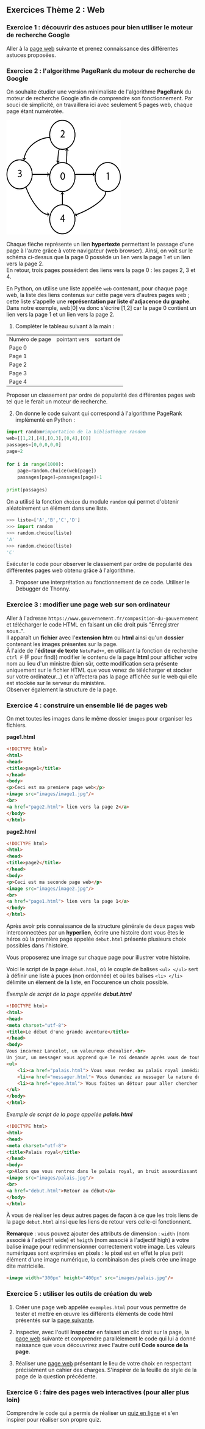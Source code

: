 ## Exercices Thème 2 : Web

### Exercice 1 : découvrir des astuces pour bien utiliser le moteur de recherche Google

Aller à la [page web](https://websites.gelnet.org/page/feedchat-google) suivante et prenez connaissance des différentes astuces proposées.   

### Exercice 2 : l'algorithme **PageRank** du moteur de recherche de Google

On souhaite étudier une version minimaliste de l'algorithme **PageRank** du moteur de recherche Google afin de comprendre son fonctionnement.  Par souci de simplicité, on travaillera ici avec seulement 5 pages web, chaque page étant numérotée.

<img src="Assets/PageRank.png" width="300" height="300">

Chaque flèche représente un lien **hypertexte** permettant le passage d'une page à l'autre grâce à votre navigateur (web browser). 
Ainsi, on voit sur le schéma ci-dessus que la page 0 possède un lien vers la page 1 et un lien vers la page 2.   
En retour, trois pages possèdent des liens vers la page 0 : les pages 2, 3 et 4.  

En Python, on utilise une liste appelée `web` contenant, pour chaque page web, la liste des liens contenus sur cette page vers d'autres pages web ; cette liste s'appelle une <b>représentation par liste d'adjacence du graphe</b>.  
Dans notre exemple, web[0] va donc s'écrire [1,2] car la page 0 contient un lien vers la page 1 et un lien vers la page 2.

1. Compléter le tableau suivant à la main :

<table>
<tr>
<td>Numéro de page
</td>
<td>pointant vers
</td>
<td>sortant de
</td>
</tr>
<tr>
<td>Page 0
</td>
<td>
</td>
<td>
</td>
</tr>
<tr>
<td>Page 1
</td>
<td>
</td>
<td>
</td>
</tr>
<tr>
<td>Page 2
</td>
<td>
</td>
<td>
</td>
</tr>
<tr>
<td>Page 3
</td>
<td>
</td>
<td>
</td>
</tr>
<tr>
<td>Page 4
</td>
<td>
</td>
<td>
</td>
</tr>
</table>

Proposer un classement par ordre de popularité des différentes pages web tel que le ferait un moteur de recherche.


2. On donne le code suivant qui correspond à l'algorithme PageRank implémenté en Python :

```Python
import random#importation de la bibliothèque random
web=[[1,2],[4],[0,3],[0,4],[0]]
passages=[0,0,0,0,0]
page=2

for i in range(1000):
    page=random.choice(web[page])
    passages[page]=passages[page]+1
    
print(passages)
```

On a utilisé la fonction `choice` du module `random` qui permet d'obtenir aléatoirement un élément dans une liste.

```Python
>>> liste=['A','B','C','D']
>>> import random
>>> random.choice(liste)
'A'
>>> random.choice(liste)
'C'
```

Exécuter le code pour observer le classement par ordre de popularité des différentes pages web obtenu grâce à l'algorithme. 


3. Proposer une interprétation au fonctionnement de ce code. Utiliser le Debugger de Thonny.

### Exercice 3 : modifier une page web sur son ordinateur

Aller à l'adresse `https://www.gouvernement.fr/composition-du-gouvernement` et télécharger le code HTML en faisant un clic droit puis "Enregistrer sous..".      
Il apparaît un **fichier** avec l'**extension** **htm** ou **html** ainsi qu'un **dossier** contenant les images présentes sur la page.      
À l'aide de l'**éditeur de texte** `NotePad++`, en utilisant la fonction de recherche `ctrl F` (F pour find)) modifier le contenu de la page **html** pour afficher votre nom au lieu d'un ministre (bien sûr, cette modification sera présente uniquement sur le fichier HTML que vous venez de télécharger et stocker sur votre ordinateur...) et n'affectera pas la page affichée sur le web qui elle est stockée sur le serveur du ministère.   
Observer également la structure de la page.

### Exercice 4 : construire un ensemble lié de pages web

On met toutes les images dans le même dossier `images` pour organiser les fichiers.

**page1.html**

```html
<!DOCTYPE html>
<html>
<head>
<title>page1</title>
</head>
<body>
<p>Ceci est ma premiere page web</p>
<image src="images/image1.jpg"/>
<br>
<a href="page2.html"> lien vers la page 2</a>
</body>
</html>
```

**page2.html**

```html
<!DOCTYPE html>
<html>
<head>
<title>page2</title>
</head>
<body>
<p>Ceci est ma seconde page web</p>
<image src="images/image2.jpg"/>
<br>
<a href="page1.html"> lien vers la page 1</a>
</body>
</html>
```

Après avoir pris connaissance de la structure générale de deux pages web interconnectées par un **hyperlien**, écrire une histoire dont vous êtes le héros où la première page appelée `debut.html` présente plusieurs choix possibles dans l'histoire. 
  
Vous proposerez une image sur chaque page pour illustrer votre histoire.

Voici le script de la page `debut.html`, où le couple de balises `<ul> </ul>` sert à définir une liste à puces (non ordonnée) et où les balises `<li> </li>` délimite un élement de la liste, en l'occurence un choix possible.


_Exemple de script de la page appelée **debut.html**_

```html
<!DOCTYPE html>
<html>
<head>
<meta charset="utf-8">
<title>Le début d'une grande aventure</title>
</head>
<body>
Vous incarnez Lancelot, un valeureux chevalier.<br>
Un jour, un messager vous apprend que le roi demande après vous de toute urgence.<br>
<ul>
	<li><a href="palais.html"> Vous vous rendez au palais royal immédiatement.</a></li>
	<li><a href="messager.html"> Vous demandez au messager la nature de sa demande.</a></li>
	<li><a href="epee.html"> Vous faites un détour pour aller chercher votre épée.</a></li>
</ul>
</body>
</html>
```

_Exemple de script de la page appelée **palais.html**_

```html
<!DOCTYPE html>
<html>
<head>
<meta charset="utf-8">
<title>Palais royal</title>
</head>
<body>
<p>Alors que vous rentrez dans le palais royal, un bruit assourdissant s'échappe des cuisines.</p>
<image src="images/palais.jpg"/>
<br>
<a href="debut.html">Retour au début</a>
</body>
</html>
```

À vous de réaliser les deux autres pages de façon à ce que les trois liens de la page `debut.html` ainsi que les liens de retour vers celle-ci fonctionnent.

**Remarque** : vous pouvez ajouter des attributs de dimension : `width` (nom associé à l'adjectif wide) et `heigth` (nom associé à l'adjectif high) à votre balise image pour redimmensionner correctement votre image. Les valeurs numériques sont exprimées en pixels : le pixel est en effet le plus petit élément d'une image numérique, la combinaison des pixels crée une image dite matricielle.

```html
<image width="300px" height="400px" src="images/palais.jpg"/>
```

### Exercice 5 : utiliser les outils de création du web

1) Créer une page web appelée `exemples.html` pour vous permettre de tester et mettre en œuvre les différents éléments de code html présentés sur la [page suivante](https://github.com/VLesieux/SNT/blob/master/Theme_2_Le_Web/Assets/Creation_page_web.md).

2) Inspecter, avec l'outil **Inspecter** en faisant un clic droit sur la page, la [page web](http://vfsilesieux.free.fr/exemple_page_web_SNT.html) suivante et comprendre parallèlement le code qui lui a donné naissance que vous découvrirez avec l'autre outil **Code source de la page**.

3) Réaliser une [page web](http://vfsilesieux.free.fr/page_web.html) présentant le lieu de votre choix en respectant précisément un cahier des charges. S'inspirer de la feuille de style de la page de la question précédente.
 
### Exercice 6 : faire des pages web interactives (pour aller plus loin)

Comprendre le code qui a permis de réaliser un [quiz en ligne](http://isnangellier.alwaysdata.net/php/Creation_quizz.html) et s'en inspirer pour réaliser son propre quiz. 
